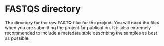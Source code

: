 # FASTQS directory

The directory for the raw FASTQ files for the project. You will need the files when you are submitting the project for publication. It is also extremely recommended to include a metadata table describing the samples as best as possible. 
